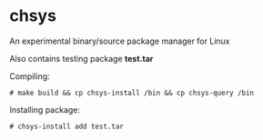 # chsys
An experimental binary/source package manager for Linux

Also contains testing package **test.tar**


Compiling:
```
# make build && cp chsys-install /bin && cp chsys-query /bin
```


Installing package:
```
# chsys-install add test.tar
```
